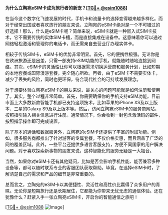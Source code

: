 **为什么立陶宛eSIM卡成为旅行者的新宠？[[TG💪+ @esim1088](https://t.me/s/esim1088)]**

在当今这个数字化飞速发展的时代，手机卡和流量卡的选择变得越来越多样化。而对于经常出国或者喜欢旅行的朋友来说，立陶宛的eSIM卡绝对是一个不可错过的好选择！那么，什么是eSIM卡呢？简单来说，eSIM卡就是一种嵌入式SIM卡技术，它不需要传统的实体SIM卡槽，而是直接集成在设备中。这意味着你可以通过网络轻松激活和管理你的电话卡，而无需亲自去营业厅办理实体卡。

相较于传统SIM卡，eSIM卡的优势非常明显。首先，它的便携性极强。无论你是在欧洲旅游还是出差，只需一部支持eSIM功能的手机，就能随时随地连接到网络。其次，eSIM卡的灵活性让你可以根据需求切换运营商和服务计划，比如短期的本地套餐或国际漫游套餐，完全随心所欲。再者，由于eSIM卡不需要实体卡，减少了丢失的风险，同时也更环保，符合现代社会的可持续发展理念。

对于想要体验立陶宛eSIM卡的朋友来说，最关心的问题可能就是如何注册和使用了。其实，整个过程非常简单。首先，你需要确保你的手机支持eSIM功能。目前市面上大多数新款智能手机都已支持这项技术，比如苹果的iPhone XS及以上版本、三星的Galaxy S9及以上版本等。然后，访问立陶宛eSIM卡的服务商网站，按照指引输入相关信息进行注册。通常情况下，你会收到一封包含激活码的邮件，按照指示操作即可完成设置。

除了基本的通话和数据服务外，立陶宛的eSIM卡还提供了丰富的附加功能。例如，很多服务商都推出了针对游客的专属套餐，不仅价格实惠，而且涵盖了广泛的网络覆盖区域。此外，一些平台还提供多语言客服支持，方便不同国家的用户解决问题。对于喜欢探索新事物的朋友来说，这种智能化的服务无疑是一大福音。

当然，如果你对eSIM卡还有其他疑问，比如是否会影响手机性能、能否兼容多种设备等，都可以随时联系专业的客服团队获取帮助。毕竟，在选择eSIM卡时，了解清楚自己的需求和产品的细节是非常重要的。

总而言之，立陶宛的eSIM卡以其便捷性、灵活性和高性价比赢得了众多用户的青睐。无论你是短期旅行还是长期居住，它都能为你带来无忧无虑的通信体验。还在犹豫什么？赶紧入手一张立陶宛eSIM卡，开启你的智能通信之旅吧！

[[TG💪+ @esim1088](https://t.me/s/esim1088) ![Image](https://i.postimg.cc/4NQfJmqS/Snipaste-2025-05-13-00-14-12.png)]